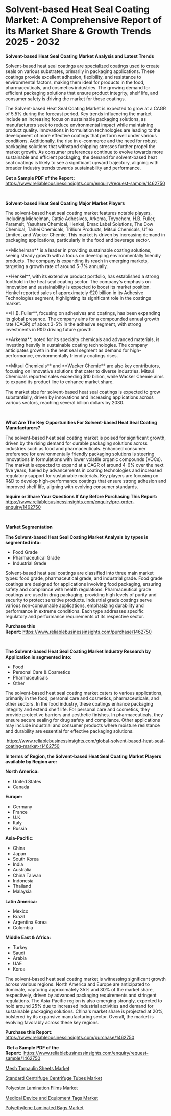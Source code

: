 <p><h1>Solvent-based Heat Seal Coating Market: A Comprehensive Report of its Market Share & Growth Trends 2025 - 2032</h1></p><p><strong>Solvent-based Heat Seal Coating Market Analysis and Latest Trends</strong></p>
<p><p>Solvent-based heat seal coatings are specialized coatings used to create seals on various substrates, primarily in packaging applications. These coatings provide excellent adhesion, flexibility, and resistance to environmental factors, making them ideal for products in the food, pharmaceuticals, and cosmetics industries. The growing demand for efficient packaging solutions that ensure product integrity, shelf life, and consumer safety is driving the market for these coatings.</p><p>The Solvent-based Heat Seal Coating Market is expected to grow at a CAGR of 5.5% during the forecast period. Key trends influencing the market include an increasing focus on sustainable packaging solutions, as manufacturers seek to reduce environmental impact while maintaining product quality. Innovations in formulation technologies are leading to the development of more effective coatings that perform well under various conditions. Additionally, the rise in e-commerce and the need for robust packaging solutions that withstand shipping stresses further propel the market growth. As consumer preferences continue to evolve towards more sustainable and efficient packaging, the demand for solvent-based heat seal coatings is likely to see a significant upward trajectory, aligning with broader industry trends towards sustainability and performance.</p></p>
<p><strong>Get a Sample PDF of the Report:&nbsp;</strong> <a href="https://www.reliablebusinessinsights.com/enquiry/request-sample/1462750?utm_campaign=60&utm_medium=2&utm_source=Github&utm_content=ia&utm_term=03042025&utm_id=solvent-based-heat-seal-coating">https://www.reliablebusinessinsights.com/enquiry/request-sample/1462750</a></p>
<p>&nbsp;</p>
<p><strong>Solvent-based Heat Seal Coating Major Market Players</strong></p>
<p><p>The solvent-based heat seal coating market features notable players, including Michelman, Cattie Adhesives, Arkema, Toyochem, H.B. Fuller, Paramelt, Yasuhara Chemical, Henkel, Emax Label Solutions, The Dow Chemical, Taihei Chemicals, Trillium Products, Mitsui Chemicals, Uflex Limited, and Wacker Chemie. This market is driven by increasing demand in packaging applications, particularly in the food and beverage sector.</p><p>**Michelman** is a leader in providing sustainable coating solutions, seeing steady growth with a focus on developing environmentally friendly products. The company is expanding its reach in emerging markets, targeting a growth rate of around 5-7% annually.</p><p>**Henkel**, with its extensive product portfolio, has established a strong foothold in the heat seal coating sector. The company's emphasis on innovation and sustainability is expected to boost its market position. Henkel reported sales of approximately €20 billion in its Adhesive Technologies segment, highlighting its significant role in the coatings market.</p><p>**H.B. Fuller**, focusing on adhesives and coatings, has been expanding its global presence. The company aims for a compounded annual growth rate (CAGR) of about 3-5% in the adhesive segment, with strong investments in R&D driving future growth.</p><p>**Arkema**, noted for its specialty chemicals and advanced materials, is investing heavily in sustainable coating technologies. The company anticipates growth in the heat seal segment as demand for high-performance, environmentally friendly coatings rises.</p><p>**Mitsui Chemicals** and **Wacker Chemie** are also key contributors, focusing on innovative solutions that cater to diverse industries. Mitsui Chemicals reported sales exceeding $10 billion, while Wacker Chemie aims to expand its product line to enhance market share.</p><p>The market size for solvent-based heat seal coatings is expected to grow substantially, driven by innovations and increasing applications across various sectors, reaching several billion dollars by 2030.</p></p>
<p>&nbsp;</p>
<p><strong>What Are The Key Opportunities For Solvent-based Heat Seal Coating Manufacturers?</strong></p>
<p><p>The solvent-based heat seal coating market is poised for significant growth, driven by the rising demand for durable packaging solutions across industries such as food and pharmaceuticals. Enhanced consumer preference for environmentally friendly packaging solutions is steering innovations in formulations with lower volatile organic compounds (VOCs). The market is expected to expand at a CAGR of around 4-6% over the next five years, fueled by advancements in coating technologies and increased regulatory support for sustainable materials. Key players are focusing on R&D to develop high-performance coatings that ensure strong adhesion and improved shelf life, aligning with evolving consumer standards.</p></p>
<p><strong>Inquire or Share Your Questions If Any Before Purchasing This Report:</strong> <a href="https://www.reliablebusinessinsights.com/enquiry/pre-order-enquiry/1462750?utm_campaign=60&utm_medium=2&utm_source=Github&utm_content=ia&utm_term=03042025&utm_id=solvent-based-heat-seal-coating">https://www.reliablebusinessinsights.com/enquiry/pre-order-enquiry/1462750</a></p>
<p>&nbsp;</p>
<p><strong>Market Segmentation</strong></p>
<p><strong>The Solvent-based Heat Seal Coating Market Analysis by types is segmented into:</strong></p>
<p><ul><li>Food Grade</li><li>Pharmaceutical Grade</li><li>Industrial Grade</li></ul></p>
<p><p>Solvent-based heat seal coatings are classified into three main market types: food grade, pharmaceutical grade, and industrial grade. Food grade coatings are designed for applications involving food packaging, ensuring safety and compliance with health regulations. Pharmaceutical grade coatings are used in drug packaging, providing high levels of purity and security to protect sensitive products. Industrial grade coatings serve various non-consumable applications, emphasizing durability and performance in extreme conditions. Each type addresses specific regulatory and performance requirements of its respective sector.</p></p>
<p><strong>Purchase this Report:&nbsp;</strong><a href="https://www.reliablebusinessinsights.com/purchase/1462750?utm_campaign=60&utm_medium=2&utm_source=Github&utm_content=ia&utm_term=03042025&utm_id=solvent-based-heat-seal-coating">https://www.reliablebusinessinsights.com/purchase/1462750</a></p>
<p>&nbsp;</p>
<p><strong>The Solvent-based Heat Seal Coating Market Industry Research by Application is segmented into:</strong></p>
<p><ul><li>Food</li><li>Personal Care & Cosmetics</li><li>Pharmaceuticals</li><li>Other</li></ul></p>
<p><p>The solvent-based heat seal coating market caters to various applications, primarily in the food, personal care and cosmetics, pharmaceuticals, and other sectors. In the food industry, these coatings enhance packaging integrity and extend shelf life. For personal care and cosmetics, they provide protective barriers and aesthetic finishes. In pharmaceuticals, they ensure secure sealing for drug safety and compliance. Other applications may include industrial and consumer products where moisture resistance and durability are essential for effective packaging solutions.</p></p>
<p><a href="https://www.reliablebusinessinsights.com/global-solvent-based-heat-seal-coating-market-r1462750?utm_campaign=60&utm_medium=2&utm_source=Github&utm_content=ia&utm_term=03042025&utm_id=solvent-based-heat-seal-coating">&nbsp;https://www.reliablebusinessinsights.com/global-solvent-based-heat-seal-coating-market-r1462750</a></p>
<p><strong>In terms of Region, the Solvent-based Heat Seal Coating Market Players available by Region are:</strong></p>
<p>
    <p> <strong> North America: </strong>
        <ul>
            <li>United States</li>
            <li>Canada</li>
        </ul>
        </p> 
    <p> <strong> Europe: </strong>
        <ul>
            <li>Germany</li>
            <li>France</li>
            <li>U.K.</li>
            <li>Italy</li>
            <li>Russia</li>
        </ul>
        </p> 
    <p> <strong> Asia-Pacific: </strong>
        <ul>
            <li>China</li>
            <li>Japan</li>
            <li>South Korea</li>
            <li>India</li>
            <li>Australia</li>
            <li>China Taiwan</li>
            <li>Indonesia</li>
            <li>Thailand</li>
            <li>Malaysia</li>
        </ul>
        </p> 
    <p> <strong> Latin America: </strong>
        <ul>
            <li>Mexico</li>
            <li>Brazil</li>
            <li>Argentina Korea</li>
            <li>Colombia</li>
        </ul>
        </p> 
    <p> <strong> Middle East & Africa: </strong>
        <ul>
            <li>Turkey</li>
            <li>Saudi</li>
            <li>Arabia</li>
            <li>UAE</li>
            <li>Korea</li>
        </ul>
    </p>
    </p>
<p><p>The solvent-based heat seal coating market is witnessing significant growth across various regions. North America and Europe are anticipated to dominate, capturing approximately 35% and 30% of the market share, respectively, driven by advanced packaging requirements and stringent regulations. The Asia-Pacific region is also emerging strongly, expected to hold around 25% due to increased industrial activities and demand for sustainable packaging solutions. China's market share is projected at 20%, bolstered by its expansive manufacturing sector. Overall, the market is evolving favorably across these key regions.</p></p>
<p><strong>Purchase this Report: </strong><a href="https://www.reliablebusinessinsights.com/purchase/1462750?utm_campaign=60&utm_medium=2&utm_source=Github&utm_content=ia&utm_term=03042025&utm_id=solvent-based-heat-seal-coating">https://www.reliablebusinessinsights.com/purchase/1462750</a></p>
<p>&nbsp;<strong>Get a Sample PDF of the Report:&nbsp;&nbsp;</strong><a href="https://www.reliablebusinessinsights.com/enquiry/request-sample/1462750?utm_campaign=60&utm_medium=2&utm_source=Github&utm_content=ia&utm_term=03042025&utm_id=solvent-based-heat-seal-coating">https://www.reliablebusinessinsights.com/enquiry/request-sample/1462750</a></p>
<p><strong></strong></p>
<p><p><a href="https://github.com/puhakhommabh/Market-Research-Report-List-1/blob/main/mesh-tarpaulin-sheets-market.md?utm_campaign=60&utm_medium=2&utm_source=Github&utm_content=ia&utm_term=03042025&utm_id=solvent-based-heat-seal-coating">Mesh Tarpaulin Sheets Market</a></p><p><a href="https://github.com/alrogikrosa/Market-Research-Report-List-1/blob/main/standard-centrifuge-centrifuge-tubes-market.md?utm_campaign=60&utm_medium=2&utm_source=Github&utm_content=ia&utm_term=03042025&utm_id=solvent-based-heat-seal-coating">Standard Centrifuge Centrifuge Tubes Market</a></p><p><a href="https://github.com/mynaoanes/Market-Research-Report-List-1/blob/main/polyester-lamination-films-market.md?utm_campaign=60&utm_medium=2&utm_source=Github&utm_content=ia&utm_term=03042025&utm_id=solvent-based-heat-seal-coating">Polyester Lamination Films Market</a></p><p><a href="https://github.com/ozolsgasko02/Market-Research-Report-List-1/blob/main/medical-device-and-equipment-tags-market.md?utm_campaign=60&utm_medium=2&utm_source=Github&utm_content=ia&utm_term=03042025&utm_id=solvent-based-heat-seal-coating">Medical Device and Equipment Tags Market</a></p><p><a href="https://github.com/borknyberg/Market-Research-Report-List-1/blob/main/polyethylene-laminated-bags-market.md?utm_campaign=60&utm_medium=2&utm_source=Github&utm_content=ia&utm_term=03042025&utm_id=solvent-based-heat-seal-coating">Polyethylene Laminated Bags Market</a></p></p>
